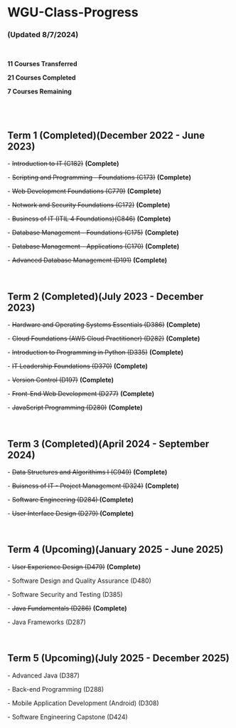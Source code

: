 # WGU-Class-Progress
<h3>(Updated 8/7/2024)</h3>
<br>
<p><b>11 Courses Transferred</p></b>
<p><b>21 Courses Completed</b></p>
<p><b>7 Courses Remaining</b></p>


<br><br>
<h2>Term 1 (Completed)(December 2022 - June 2023)</h2>


<p>- <del>Introduction to IT (C182)</del> <b>(Complete)</b></p> 
<p>- <del>Scripting and Programming - Foundations (C173)</del> <b>(Complete)</b></p>
<p>- <del>Web Development Foundations (C779)</del> <b>(Complete)</b></p>
<p>- <del>Network and Security Foundations (C172)</del> <b>(Complete)</b></p>
<p>- <del>Business of IT (ITIL 4 Foundations)(C846)</del> <b>(Complete)</b></p>
<p>- <del>Database Management - Foundations (C175)</del> <b>(Complete)</b></p>
<p>- <del>Database Management - Applications (C170)</del> <b>(Complete)</b></p>
<p>- <del>Advanced Database Management (D191)</del> <b>(Complete)</b></p>


<br>
<h2>Term 2 (Completed)(July 2023 - December 2023)</h2>

<p>- <del>Hardware and Operating Systems Essentials (D386)</del> <b>(Complete)</b></p> 
<p>- <del>Cloud Foundations (AWS Cloud Practitioner) (D282)</del> <b>(Complete)</b></p> 
<p>- <del>Introduction to Programming in Python (D335)</del> <b>(Complete)</b></p> 
<p>- <del>IT Leadership Foundations (D370)</del> <b>(Complete)</b></p> 
<p>- <del>Version Control (D197)</del> <b>(Complete)</b></p> 
<p>- <del>Front-End Web Development (D277)</del> <b>(Complete)</b></p> 
<p>- <del>JavaScript Programming (D280)</del> <b>(Complete)</b></p> 


<br>
<h2>Term 3 (Completed)(April 2024 - September 2024)</h2>

<p>- <del>Data Structures and Algorithims I (C949)</del> <b>(Complete)</b></p> 
<p>- <del>Buisness of IT - Project Management (D324)</del> <b>(Complete)</b></p> 
<p>- <del>Software Engineering (D284) </del> <b>(Complete)</b></p>  
<p>- <del>User Interface Design (D279) </del> <b>(Complete)</b></p> 


<br>
<h2>Term 4 (Upcoming)(January 2025 - June 2025)</h2>

<p>- <del>User Experience Design (D479)</del> <b>(Complete)</b></p>
<p>- Software Design and Quality Assurance (D480)</p>
<p>- Software Security and Testing (D385)</p>
<p>- <del>Java Fundamentals (D286)</del> <b>(Complete)</b> </p>
<p>- Java Frameworks (D287)</p>


<br>
<h2>Term 5 (Upcoming)(July 2025 - December 2025)</h2>

<p>- Advanced Java (D387)</p>
<p>- Back-end Programming (D288)</p>
<p>- Mobile Application Development (Android) (D308)</p>
<p>- Software Engineering Capstone (D424)</p>

